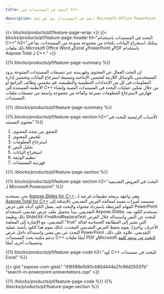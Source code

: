```yaml
---
title: البحث في المستندات عبر C++ 

description: ابحث في المستندات بما في ذلك Microsoft Office PowerPoint وExcel وWord وPDF والمزيد عبر التطبيق المستند إلى C++.
---
```


{{< blocks/products/pf/feature-page-wrap >}}
{{< blocks/products/pf/feature-page-header h1="البحث في المستندات باستخدام C++" h2="يمكنك استخراج البيانات بكفاءة من مجموعة متنوعة من المستندات، بما في ذلك ملفات Microsoft Office Word وExcel وPowerPoint وPDF باستخدام Aspose.Total لـ C++." >}}

{{% blocks/products/pf/feature-page-summary %}}

إن البحث الفعال عن المحتوى وفهرسته عبر تنسيقات المستندات المتنوعة يزود المستخدمين بالوسائل اللازمة لتحسين الإنتاجية وتبسيط استرجاع البيانات وتحسين إدارة المعلومات في كل من الإعدادات التنظيمية والتطبيقية. قم بتحسين وظائف البرامج أو الأنظمة المستندة إلى C++ من خلال تمكين عمليات البحث في المستندات النصية وإنشاء فهارس لاسترجاع المعلومات بسرعة وكفاءة من مجموعة واسعة من تنسيقات ملفات المستندات.

{{% /blocks/products/pf/feature-page-summary  %}}

{{% blocks/products/pf/feature-page-section  h2="الأسباب الرئيسية للبحث في محتوى المستند" %}}

1. التحقق من صحة المحتوى 
1. تلخيص المحتوى 
1. استرجاع المعلومات
1. تحليل النص
1. استخراج البيانات 
1. تنظيم الوثيقة
1. فهرسة المستندات 



{{% /blocks/products/pf/feature-page-section %}}

{{% blocks/products/pf/feature-page-section  h2="البحث في العروض التقديمية لـ Microsoft Powerpoint" %}}

نحن نستخدم [Aspose.Slides for C++](https://products.aspose.com/slides/cpp/)، وهي واجهة برمجة تطبيقات فرعية لـ [Aspose.Total for C++](https://products.aspose.com/total/cpp/) مصممة لميزات معينة لمعالجة العرض التقديمي بالإضافة إلى المهام المرتبطة باسترداد محتواه والبحث فيه. يعمل الكود أدناه على عرض PowerPoint التقديمي. يبدأ بتحميل ملف عرض تقديمي باستخدام Aspose.Slides. يستخدم الكود بعد ذلك وظيفة SlideUtil::FindAndReplaceText للبحث عن النص واستبداله خلال العرض التقديمي، مع الإشارة إلى المعلمة "true" التي تشير إلى المطابقة الحساسة لحالة الأحرف. وأخيرًا، يقوم بحفظ العرض التقديمي المحدث. لذلك يقوم هذا الكود بأتمتة عملية البحث عن نص معين واستبداله داخل عرض PowerPoint التقديمي. علاوة على ذلك، تدعم مكتبة بحث المستندات C++ أيضًا ملفات PDF وMicrosoft [البحث عن وثيقة كلمة](https://products.aspose.com/total/cpp/search/word/) وتنسيقات أخرى أيضًا.

{{% blocks/products/pf/feature-page-code h3="كود C++ للبحث في مستندات Excel" %}}

{{< gist "aspose-com-gists" "d16589e1b90cb80d444e21c96d25037b" "search-in-powerpoint-presentations.cpp" >}}

{{% /blocks/products/pf/feature-page-code  %}}
{{% /blocks/products/pf/feature-page-section %}}